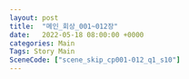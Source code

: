 ```yaml
---
layout: post
title:  "메인_회상_001~012장"
date:   2022-05-18 08:00:00 +0000
categories: Main
Tags: Story Main
SceneCode: ["scene_skip_cp001-012_q1_s10"]
---
```


